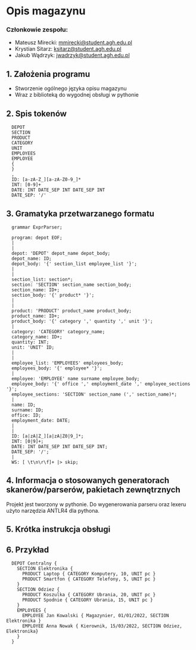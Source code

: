 # Opis magazynu

### Członkowie zespołu:
  * Mateusz Mirecki: mmirecki@student.agh.edu.pl
  * Krystian Sitarz: ksitarz@student.agh.edu.pl
  * Jakub Wądrzyk: jwadrzyk@student.agh.edu.pl


## 1. Założenia programu
  * Stworzenie ogólnego języka opisu magazynu
  * Wraz z biblioteką do wygodnej obsługi w pythonie
        
## 2. Spis tokenów
```
  DEPOT
  SECTION
  PRODUCT
  CATEGORY
  UNIT
  EMPLOYEES
  EMPLOYEE
  {
  }
  ,
  ID: [a-zA-Z_][a-zA-Z0-9_]*
  INT: [0-9]+
  DATE: INT DATE_SEP INT DATE_SEP INT
  DATE_SEP: '/'
```

## 3. Gramatyka przetwarzanego formatu
```
  grammar ExprParser;

  program: depot EOF;
  |
  |
  depot: 'DEPOT' depot_name depot_body;
  depot_name: ID;
  depot_body: '{' section_list employee_list '}';
  |
  |
  section_list: section*;
  section: 'SECTION' section_name section_body;
  section_name: ID+;
  section_body: '{' product* '}';
  |
  |
  product: 'PRODUCT' product_name product_body;
  product_name: ID+;
  product_body: '{' category ',' quantity ',' unit '}';
  |
  category: 'CATEGORY' category_name;
  category_name: ID+;
  quantity: INT;
  unit: 'UNIT' ID;
  |
  |
  employee_list: 'EMPLOYEES' employees_body;
  employees_body: '{' employee* '}';
  |
  employee: 'EMPLOYEE' name surname employee_body;
  employee_body: '{' office ',' employment_date ',' employee_sections '}';
  employee_sections: 'SECTION' section_name (',' section_name)*;
  |
  name: ID;
  surname: ID;
  office: ID;
  employment_date: DATE;
  |
  |
  ID: [a|zA|Z_][a|zA|Z0|9_]*;
  INT: [0|9]+;
  DATE: INT DATE_SEP INT DATE_SEP INT;
  DATE_SEP: '/';
  |
  WS: [ \t\n\r\f]+ |> skip;
```

## 4. Informacja o stosowanych generatorach skanerów/parserów, pakietach zewnętrznych
Projekt jest tworzony w pythonie.
Do wygenerowania parseru oraz lexeru użyto narzędzia ANTLR4 dla pythona.

## 5. Krótka instrukcja obsługi

## 6. Przykład
```
  DEPOT Centralny {
    SECTION Elektronika {
      PRODUCT Laptop { CATEGORY Komputery, 10, UNIT pc }
      PRODUCT Smartfon { CATEGORY Telefony, 5, UNIT pc }
    }
    SECTION Odziez {
      PRODUCT Koszulka { CATEGORY Ubrania, 20, UNIT pc }
      PRODUCT Spodnie { CATEGORY Ubrania, 15, UNIT pc }
    }
    EMPLOYEES {
      EMPLOYEE Jan Kowalski { Magazynier, 01/01/2022, SECTION Elektronika }
      EMPLOYEE Anna Nowak { Kierownik, 15/03/2022, SECTION Odziez, Elektronika}
    }
  }
```

